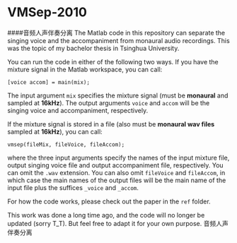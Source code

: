 # VMSep-2010


####音频人声伴奏分离
The Matlab code in this repository can separate the singing voice and the accompaniment from monaural audio recordings. This was the topic of my bachelor thesis in Tsinghua University.

You can run the code in either of the following two ways. If you have the mixture signal in the Matlab workspace, you can call:
```
[voice accom] = main(mix);
```
The input argument ```mix``` specifies the mixture signal (must be **monaural** and sampled at **16kHz**). The output arguments ```voice``` and ```accom``` will be the singing voice and accompaniment, respectively.

If the mixture signal is stored in a file (also must be **monaural wav files** sampled at **16kHz**), you can call:
```
vmsep(fileMix, fileVoice, fileAccom);
```
where the three input arguments specify the names of the input mixture file, output singing voice file and output accompaniment file, respectively. You can omit the ```.wav``` extension. You can also omit ```fileVoice``` and ```fileAccom```, in which case the main names of the output files will be the main name of the input file plus the suffices ```_voice``` and ```_accom```.

For how the code works, please check out the paper in the ```ref``` folder.

This work was done a long time ago, and the code will no longer be updated (sorry T_T). But feel free to adapt it for your own purpose.
音频人声伴奏分离
